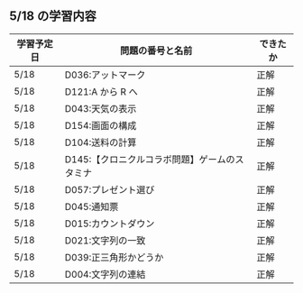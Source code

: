 ## 5/18 の学習内容

| 学習予定日 | 問題の番号と名前                              | できたか |
| ---------- | --------------------------------------------- | -------- |
| 5/18       | D036:アットマーク                             | 正解     |
| 5/18       | D121:A から R へ                              | 正解     |
| 5/18       | D043:天気の表示                               | 正解     |
| 5/18       | D154:画面の構成                               | 正解     |
| 5/18       | D104:送料の計算                               | 正解     |
| 5/18       | D145:【クロニクルコラボ問題】ゲームのスタミナ | 正解     |
| 5/18       | D057:プレゼント選び                           | 正解     |
| 5/18       | D045:通知票                                   | 正解     |
| 5/18       | D015:カウントダウン                           | 正解     |
| 5/18       | D021:文字列の一致                             | 正解     |
| 5/18       | D039:正三角形かどうか                         | 正解     |
| 5/18       | D004:文字列の連結                         | 正解     |
